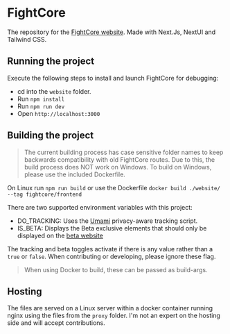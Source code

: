 # FightCore

The repository for the [FightCore website](https://www.fightcore.gg). Made with
Next.Js, NextUI and Tailwind CSS.

## Running the project

Execute the following steps to install and launch FightCore for debugging:

- cd into the `website` folder.
- Run `npm install`
- Run `npm run dev`
- Open `http://localhost:3000`

## Building the project

> The current building process has case sensitive folder names to keep backwards
> compatibility with old FightCore routes. Due to this, the build process does
> NOT work on Windows.
> To build on Windows, please use the included Dockerfile.

On Linux run `npm run build` or use the Dockerfile `docker build ./website/ --tag fightcore/frontend`

There are two supported environment variables with this project:

- DO_TRACKING: Uses the [Umami](https://www.umami.is) privacy-aware tracking script.
- IS_BETA: Displays the Beta exclusive elements that should only be displayed on
  the [beta website](https://beta.fightcore.gg)

The tracking and beta toggles activate if there is any value rather than a `true` or `false`.
When contributing or developing, please ignore these flag.

> When using Docker to build, these can be passed as build-args.

## Hosting

The files are served on a Linux server within a docker container running nginx
using the files from the `proxy` folder. I'm not an expert on the hosting side
and will accept contributions.
